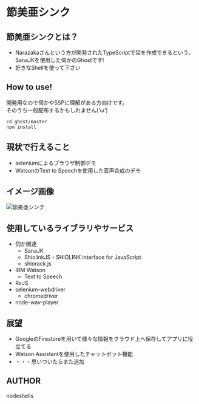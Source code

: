 # 節美亜シンク

## 節美亜シンクとは？
- Narazakaさんという方が開発されたTypeScriptで栞を作成できるという、SanaJKを使用した伺かのGhostです!
- 好きなShellを使って下さい

## How to use!
開発用なので伺かやSSPに理解がある方向けです。<br>
そのうち一般配布するかもしれません('ω')
```
cd ghost/master
npm install
```

## 現状で行えること
- seleniumによるブラウザ制御デモ
- WatsonのText to Speechを使用した音声合成のデモ<br>

## イメージ画像
![節美亜シンク](https://i.imgur.com/ptKVmqG.png?1 "サンプル")

## 使用しているライブラリやサービス
- 伺か関連
  - SanaJK
  - ShiolinkJS - SHIOLINK interface for JavaScript
  - shiorack.js
- IBM Watson
  - Text to Speech  
- RxJS
- selenium-webdriver
  - chromedriver
- node-wav-player

## 展望
- GoogleのFirestoreを用いて様々な情報をクラウド上へ保存してアプリに役立てる
- Watson Assistantを使用したチャットボット機能
- ・・・思いついたらまた追加

## AUTHOR
nodeshells
